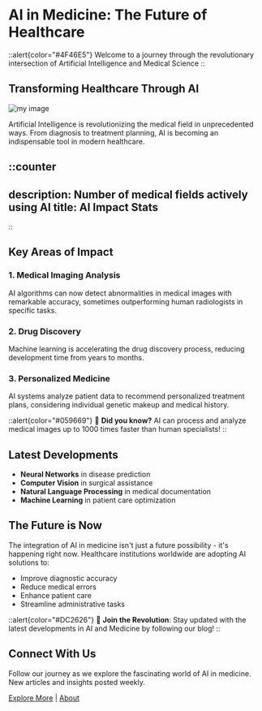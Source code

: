 # AI in Medicine: The Future of Healthcare

::alert{color="#4F46E5"}
Welcome to a journey through the revolutionary intersection of Artificial Intelligence and Medical Science
::

## Transforming Healthcare Through AI

![my image](./assets/ai_medicine.jpg)


Artificial Intelligence is revolutionizing the medical field in unprecedented ways. From diagnosis to treatment planning, AI is becoming an indispensable tool in modern healthcare.

::counter
---
description: Number of medical fields actively using AI
title: AI Impact Stats
---
::

## Key Areas of Impact

### 1. Medical Imaging Analysis

AI algorithms can now detect abnormalities in medical images with remarkable accuracy, sometimes outperforming human radiologists in specific tasks.

### 2. Drug Discovery

Machine learning is accelerating the drug discovery process, reducing development time from years to months.

### 3. Personalized Medicine

AI systems analyze patient data to recommend personalized treatment plans, considering individual genetic makeup and medical history.

::alert{color="#059669"}
🔬 **Did you know?** AI can process and analyze medical images up to 1000 times faster than human specialists!
::

## Latest Developments

- **Neural Networks** in disease prediction
- **Computer Vision** in surgical assistance
- **Natural Language Processing** in medical documentation
- **Machine Learning** in patient care optimization

## The Future is Now

The integration of AI in medicine isn't just a future possibility - it's happening right now. Healthcare institutions worldwide are adopting AI solutions to:

- Improve diagnostic accuracy
- Reduce medical errors
- Enhance patient care
- Streamline administrative tasks

::alert{color="#DC2626"}
🚀 **Join the Revolution**: Stay updated with the latest developments in AI and Medicine by following our blog!
::

## Connect With Us

Follow our journey as we explore the fascinating world of AI in medicine. New articles and insights posted weekly.

[Explore More](/llms_rare_diseases) | [About](/about) 

